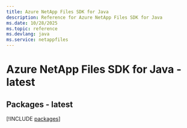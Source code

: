 ```yaml
---
title: Azure NetApp Files SDK for Java
description: Reference for Azure NetApp Files SDK for Java
ms.date: 10/28/2025
ms.topic: reference
ms.devlang: java
ms.service: netappfiles
---
```

# Azure NetApp Files SDK for Java - latest
## Packages - latest
[!INCLUDE [packages](netapp-files-index.md)]